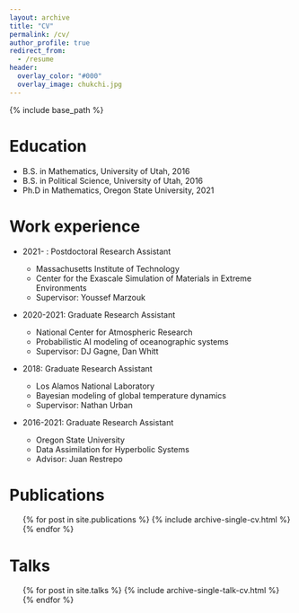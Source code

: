 ```yaml
---
layout: archive
title: "CV"
permalink: /cv/
author_profile: true
redirect_from:
  - /resume
header:
  overlay_color: "#000"
  overlay_image: chukchi.jpg
---
```


{% include base_path %}

Education
======
* B.S. in Mathematics, University of Utah, 2016
* B.S. in Political Science, University of Utah, 2016
* Ph.D in Mathematics, Oregon State University, 2021

Work experience
======
* 2021- : Postdoctoral Research Assistant
  * Massachusetts Institute of Technology
  * Center for the Exascale Simulation of Materials in Extreme Environments
  * Supervisor: Youssef Marzouk

* 2020-2021: Graduate Research Assistant
  * National Center for Atmospheric Research
  * Probabilistic AI modeling of oceanographic systems
  * Supervisor: DJ Gagne, Dan Whitt

* 2018: Graduate Research Assistant
  * Los Alamos National Laboratory
  * Bayesian modeling of global temperature dynamics
  * Supervisor:  Nathan Urban

* 2016-2021: Graduate Research Assistant
  * Oregon State University
  * Data Assimilation for Hyperbolic Systems
  * Advisor: Juan Restrepo
  

Publications
======
  <ul>{% for post in site.publications %}
    {% include archive-single-cv.html %}
  {% endfor %}</ul>
  
Talks
======
  <ul>{% for post in site.talks %}
    {% include archive-single-talk-cv.html %}
  {% endfor %}</ul>
  
